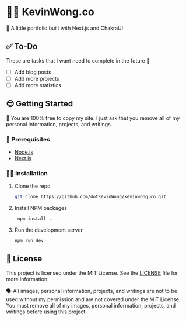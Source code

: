 # 👨‍💻 KevinWong.co

💫 A little portfolio built with Next.js and ChakraUI

## ✅ To-Do
These are tasks that I ~~want~~ need to complete in the future 🤪
- [ ] Add blog posts
- [ ] Add more projects
- [ ] Add more statistics

## 😎 Getting Started

🫡 You are 100% free to copy my site. I just ask that you remove all of my personal information, projects, and writings. 

### 🦾 Prerequisites

- [Node.js](https://nodejs.org/en/)
- [Next.js](https://nextjs.org/)

### 👨‍💻 Installation

1. Clone the repo
   ````sh
   git clone https://github.com/dotKevinWong/kevinwong.co.git
   ````
2. Install NPM packages
   ````sh
    npm install .
   ````
3. Run the development server
   ````sh
   npm run dev
   ````

## 📝 License
This project is licensed under the MIT License. See the [LICENSE](LICENSE.md) file for more information.

🗣️ All images, personal information, projects, and writings are not to be used without my permission and are not covered under the MIT License. You must remove all of my images, personal information, projects, and writings before using this project.
